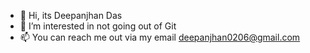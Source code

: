 - 👋 Hi, its Deepanjhan Das
- 👀 I’m interested in not going out of Git
- 📫 You can reach me out via my email deepanjhan0206@gmail.com

<!---
deep183Das/deep183Das is a ✨ special ✨ repository because its `README.md` (this file) appears on your GitHub profile.
You can click the Preview link to take a look at your changes.
--->
